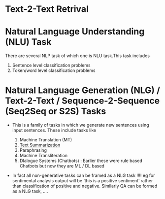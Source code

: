 # Text-2-Text Retrival

# Natural Language Understanding (NLU) Task
There are several NLP task of which one is NLU task.This task includes 
1. Sentence level classification problems
2. Token/word level classification problems

# Natural Language Generation (NLG) / Text-2-Text / Sequence-2-Sequence (Seq2Seq or S2S) Tasks
- This is a family of tasks in which we generate new sentences using input sentences. These include tasks like
  1. Machine Translation (MT)
  2. [Text Summarization](https://github.com/khetansarvesh/NLP/tree/main/unitask_downstream_nlp/generative_tasks/text_summarization)
  3. Paraphrasing
  4. Machine Transliteration
  5. DIalogue Systems (Chatbots) : Earlier these were rule based Chatbots but now they are ML / DL based



- In fact all non-generative tasks can be framed as a NLG task !!!! eg for sentimental analysis output will be ‘this is a positive sentiment’ rather than classification of positive and negative. Similarly QA can be formed as a NLG task, ….

